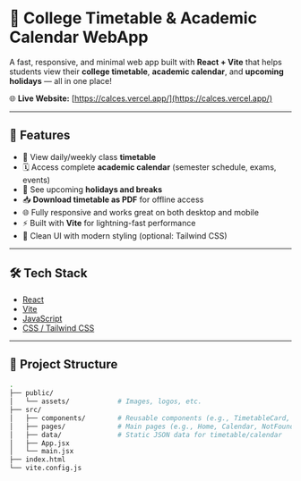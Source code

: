 # 🏫 College Timetable & Academic Calendar WebApp

A fast, responsive, and minimal web app built with **React + Vite** that helps students view their **college timetable**, **academic calendar**, and **upcoming holidays** — all in one place!

🌐 **Live Website:** [https://calces.vercel.app/](https://calces.vercel.app/)

---

## 🚀 Features

- 📅 View daily/weekly class **timetable**
- 🗓️ Access complete **academic calendar** (semester schedule, exams, events)
- 🎉 See upcoming **holidays and breaks**
- 📥 **Download timetable as PDF** for offline access
- 🌐 Fully responsive and works great on both desktop and mobile
- ⚡ Built with **Vite** for lightning-fast performance
- 🎨 Clean UI with modern styling (optional: Tailwind CSS)

---

## 🛠 Tech Stack

- [React](https://reactjs.org/)
- [Vite](https://vitejs.dev/)
- [JavaScript](https://developer.mozilla.org/en-US/docs/Web/JavaScript)
- [CSS / Tailwind CSS](https://tailwindcss.com/)

---

## 📂 Project Structure

```bash
.
├── public/
│   └── assets/            # Images, logos, etc.
├── src/
│   ├── components/        # Reusable components (e.g., TimetableCard, HolidayList)
│   ├── pages/             # Main pages (e.g., Home, Calendar, NotFound)
│   ├── data/              # Static JSON data for timetable/calendar
│   ├── App.jsx
│   └── main.jsx
├── index.html
└── vite.config.js
